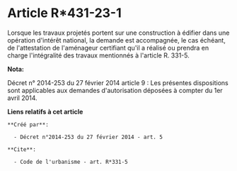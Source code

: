 # Article R*431-23-1

Lorsque les travaux projetés portent sur une construction à édifier dans une opération d'intérêt national, la demande est
accompagnée, le cas échéant, de l'attestation de l'aménageur certifiant qu'il a réalisé ou prendra en charge l'intégralité
des travaux mentionnés à l'article R. 331-5.

**Nota:**

Décret n° 2014-253 du 27 février 2014 article 9 : Les présentes dispositions sont applicables aux demandes d'autorisation
déposées à compter du 1er avril 2014.

**Liens relatifs à cet article**

	**Créé par**:

	  - Décret n°2014-253 du 27 février 2014 - art. 5

	**Cite**:

	  - Code de l'urbanisme - art. R*331-5
